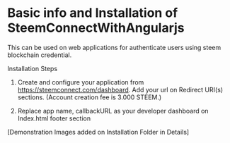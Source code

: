 # Basic info and Installation of SteemConnectWithAngularjs

This can be used on web applications for authenticate users using steem blockchain credential.

Installation Steps
1.	Create and configure your application from https://steemconnect.com/dashboard.
	Add your url on Redirect URI(s) sections. (Account creation fee is 3.000 STEEM.)

2.	Replace app name, callbackURL as your developer dashboard
	on Index.html footer section

[Demonstration Images added on Installation Folder in Details]
